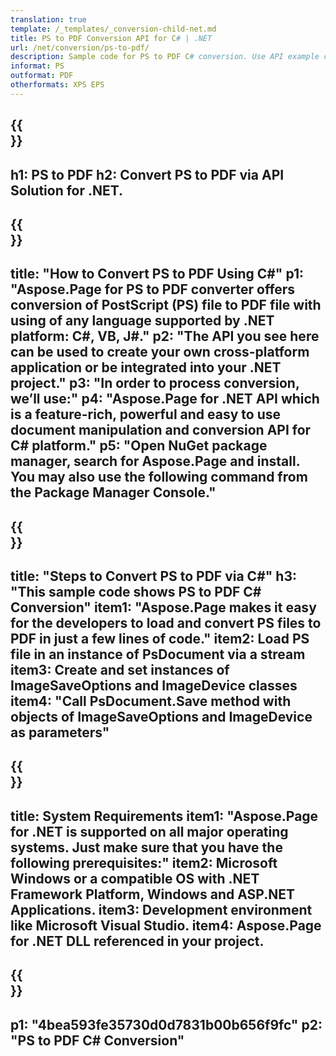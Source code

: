 ```yaml
---
translation: true
template: /_templates/_conversion-child-net.md
title: PS to PDF Conversion API for C# | .NET
url: /net/conversion/ps-to-pdf/ 
description: Sample code for PS to PDF C# conversion. Use API example code for batch PS files to PDF conversion within VB.NET, Asp.NET or any .NET based application.
informat: PS
outformat: PDF
otherformats: XPS EPS
---
```


{{<section banner>}}
---
h1: PS to PDF
h2: Convert PS to PDF via API Solution for .NET.
---

{{<section overview>}}
---
title: "How to Convert PS to PDF Using C#"
p1: "Aspose.Page for PS to PDF converter offers conversion of PostScript (PS) file to PDF file with using of any language supported by .NET platform: C#, VB, J#."
p2: "The API you see here can be used to create your own cross-platform application or be integrated into your .NET project."
p3: "In order to process conversion, we’ll use:"
p4: "Aspose.Page for .NET API which is a feature-rich, powerful and easy to use document manipulation and conversion API for C# platform."
p5: "Open NuGet package manager, search for Aspose.Page and install. You may also use the following command from the Package Manager Console."
---

{{<section feature1>}}
---
title: "Steps to Convert PS to PDF via C#"
h3: "This sample code shows PS to PDF C# Conversion"
item1: "Aspose.Page makes it easy for the developers to load and convert PS files to PDF in just a few lines of code."
item2: Load PS file in an instance of PsDocument via a stream
item3: Create and set instances of ImageSaveOptions and ImageDevice classes
item4: "Call PsDocument.Save method with objects of ImageSaveOptions and ImageDevice as parameters"
---

{{<section feature2>}}
---
title: System Requirements
item1: "Aspose.Page for .NET is supported on all major operating systems. Just make sure that you have the following prerequisites:"
item2: Microsoft Windows or a compatible OS with .NET Framework Platform, Windows and ASP.NET Applications.
item3: Development environment like Microsoft Visual Studio.
item4: Aspose.Page for .NET DLL referenced in your project.
---

{{<section gist>}}
---
p1: "4bea593fe35730d0d7831b00b656f9fc"
p2: "PS to PDF C# Conversion"
---

